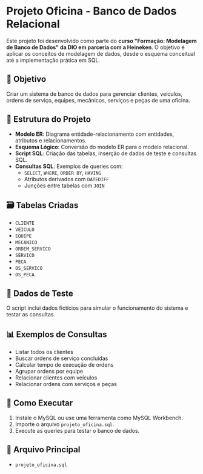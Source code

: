 
# Projeto Oficina - Banco de Dados Relacional

Este projeto foi desenvolvido como parte do **curso "Formação: Modelagem de Banco de Dados" da DIO em parceria com a Heineken**. O objetivo é aplicar os conceitos de modelagem de dados, desde o esquema conceitual até a implementação prática em SQL.

## 📌 Objetivo

Criar um sistema de banco de dados para gerenciar clientes, veículos, ordens de serviço, equipes, mecânicos, serviços e peças de uma oficina.

## 🧱 Estrutura do Projeto

- **Modelo ER**: Diagrama entidade-relacionamento com entidades, atributos e relacionamentos.
- **Esquema Lógico**: Conversão do modelo ER para o modelo relacional.
- **Script SQL**: Criação das tabelas, inserção de dados de teste e consultas SQL.
- **Consultas SQL**: Exemplos de queries com:
  - `SELECT`, `WHERE`, `ORDER BY`, `HAVING`
  - Atributos derivados com `DATEDIFF`
  - Junções entre tabelas com `JOIN`

## 🗃️ Tabelas Criadas

- `CLIENTE`
- `VEICULO`
- `EQUIPE`
- `MECANICO`
- `ORDEM_SERVICO`
- `SERVICO`
- `PECA`
- `OS_SERVICO`
- `OS_PECA`

## 🧪 Dados de Teste

O script inclui dados fictícios para simular o funcionamento do sistema e testar as consultas.

## 📊 Exemplos de Consultas

- Listar todos os clientes
- Buscar ordens de serviço concluídas
- Calcular tempo de execução de ordens
- Agrupar ordens por equipe
- Relacionar clientes com veículos
- Relacionar ordens com serviços e peças

## 🚀 Como Executar

1. Instale o MySQL ou use uma ferramenta como MySQL Workbench.
2. Importe o arquivo `projeto_oficina.sql`.
3. Execute as queries para testar o banco de dados.

## 📁 Arquivo Principal

- `projeto_oficina.sql`

